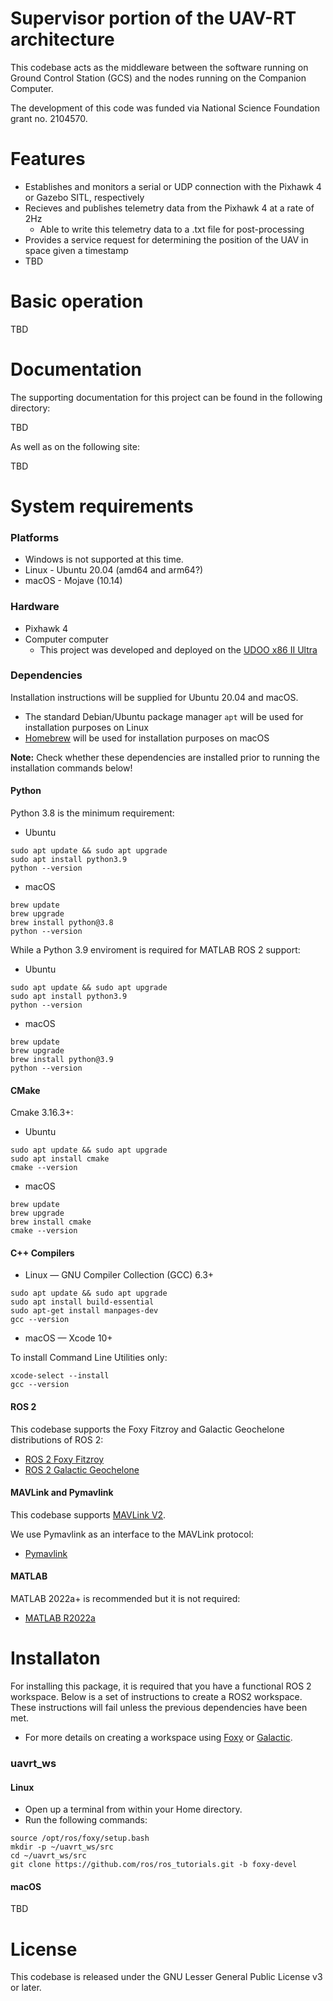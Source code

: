 # Supervisor portion of the UAV-RT architecture 

This codebase acts as the middleware between the software running on Ground Control Station (GCS) and the nodes running on the Companion Computer. 

The development of this code was funded via National Science Foundation grant no. 2104570.

# Features

- Establishes and monitors a serial or UDP connection with the Pixhawk 4 or Gazebo SITL, respectively
- Recieves and publishes telemetry data from the Pixhawk 4 at a rate of 2Hz
    - Able to write this telemetry data to a .txt file for post-processing
- Provides a service request for determining the position of the UAV in space given a timestamp
- TBD 

# Basic operation

TBD 

# Documentation

The supporting documentation for this project can be found in the following directory: 

TBD

As well as on the following site: 

TBD 

# System requirements

### Platforms

- Windows is not supported at this time. 
- Linux - Ubuntu 20.04 (amd64 and arm64?) 
- macOS - Mojave (10.14) 

### Hardware

- Pixhawk 4
- Computer computer
    - This project was developed and deployed on the [UDOO x86 II Ultra](https://shop.udoo.org/en/udoo-x86-ii-ultra.html)

### Dependencies 

Installation instructions will be supplied for Ubuntu 20.04 and macOS. 

- The standard Debian/Ubuntu package manager `apt` will be used for installation purposes on Linux
- [Homebrew](https://brew.sh/) will be used for installation purposes on macOS

**Note:** Check whether these dependencies are installed prior to running the installation commands below!

#### Python

Python 3.8 is the minimum requirement:

- Ubuntu 

```
sudo apt update && sudo apt upgrade
sudo apt install python3.9
python --version
```

- macOS

```
brew update
brew upgrade
brew install python@3.8
python --version
```

While a Python 3.9 enviroment is required for MATLAB ROS 2 support: 

- Ubuntu 

```
sudo apt update && sudo apt upgrade
sudo apt install python3.9
python --version

```
- macOS

```
brew update
brew upgrade
brew install python@3.9
python --version
```

#### CMake

Cmake 3.16.3+: 

- Ubuntu

```
sudo apt update && sudo apt upgrade 
sudo apt install cmake
cmake --version
```

- macOS

```
brew update
brew upgrade
brew install cmake
cmake --version
```

#### C++ Compilers

- Linux — GNU Compiler Collection (GCC) 6.3+

```
sudo apt update && sudo apt upgrade
sudo apt install build-essential
sudo apt-get install manpages-dev
gcc --version
```

- macOS — Xcode 10+

To install Command Line Utilities only: 

```
xcode-select --install
gcc --version
```

#### ROS 2

This codebase supports the Foxy Fitzroy and Galactic Geochelone distributions of ROS 2: 

- [ROS 2 Foxy Fitzroy](https://docs.ros.org/en/foxy/Releases/Release-Foxy-Fitzroy.html)
- [ROS 2 Galactic Geochelone](https://docs.ros.org/en/galactic/Releases/Release-Galactic-Geochelone.html)

#### MAVLink and Pymavlink

This codebase supports [MAVLink V2](https://mavlink.io/en/guide/mavlink_2.html). 

We use Pymavlink as an interface to the MAVLink protocol: 

- [Pymavlink](https://github.com/ArduPilot/pymavlink)

#### MATLAB

MATLAB 2022a+ is recommended but it is not required: 

- [MATLAB R2022a](https://www.mathworks.com/support/requirements/matlab-system-requirements.html)

# Installaton

For installing this package, it is required that you have a functional ROS 2 workspace. Below is a set of instructions to create a ROS2 workspace. These instructions will fail unless the previous dependencies have been met. 

- For more details on creating a workspace using [Foxy](https://docs.ros.org/en/foxy/Tutorials/Workspace/Creating-A-Workspace.html) or [Galactic](https://docs.ros.org/en/galactic/Tutorials.html). 

### uavrt_ws

#### Linux

- Open up a terminal from within your Home directory. 
- Run the following commands: 
```
source /opt/ros/foxy/setup.bash
mkdir -p ~/uavrt_ws/src
cd ~/uavrt_ws/src
git clone https://github.com/ros/ros_tutorials.git -b foxy-devel
```

#### macOS

TBD

# License 

This codebase is released under the GNU Lesser General Public License v3 or later.
